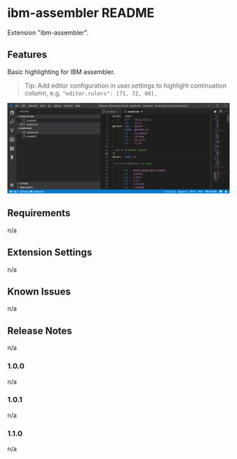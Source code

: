 # ibm-assembler README

Extension "ibm-assembler".

## Features

Basic highlighting for IBM assembler.

> Tip: Add editor configuration in user.settings to highlight continuation column, e.g. `"editor.rulers": [71, 72, 80],`

![Example Highlighting](./docs/images/example.png)

## Requirements

n/a

## Extension Settings

n/a

## Known Issues

n/a

## Release Notes

n/a

### 1.0.0

n/a

### 1.0.1

n/a

### 1.1.0

n/a